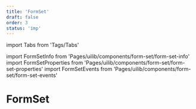 ```yaml
---
title: 'FormSet'
draft: false
order: 3
status: 'imp'
---
```


import Tabs from 'Tags/Tabs'

import FormSetInfo from 'Pages/uilib/components/form-set/form-set-info'
import FormSetProperties from 'Pages/uilib/components/form-set/form-set-properties'
import FormSetEvents from 'Pages/uilib/components/form-set/form-set-events'

# FormSet

<Tabs>
  <Tabs.Content>
    <FormSetInfo />
  </Tabs.Content>
  <Tabs.Content>
    <FormSetProperties />
  </Tabs.Content>
  <Tabs.Content>
    <FormSetEvents />
  </Tabs.Content>
</Tabs>
